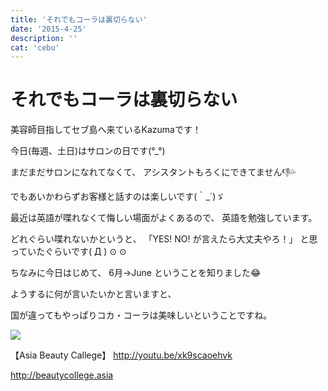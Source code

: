 ```yaml
---
title: 'それでもコーラは裏切らない'
date: '2015-4-25'
description: ''
cat: 'cebu'
---
```


# それでもコーラは裏切らない

美容師目指してセブ島へ来ているKazumaです！







今日(毎週、土日)はサロンの日です(°_°)







まだまだサロンになれてなくて、
アシスタントもろくにできてません👎💦






でもあいかわらずお客様と話すのは楽しいです(｀_´)ゞ








最近は英語が喋れなくて悔しい場面がよくあるので、
英語を勉強しています。








どれぐらい喋れないかというと、
「YES! NO! が言えたら大丈夫やろ！」
と思っていたぐらいです( Д ) ⊙ ⊙








ちなみに今日はじめて、
6月→June
ということを知りました😂










ようするに何が言いたいかと言いますと、






国が違ってもやっぱりコカ・コーラは美味しいということですね。


![](../../img/2015-4-25.jpg)



【Asia Beauty Callege】
http://youtu.be/xk9scaoehvk

http://beautycollege.asia

